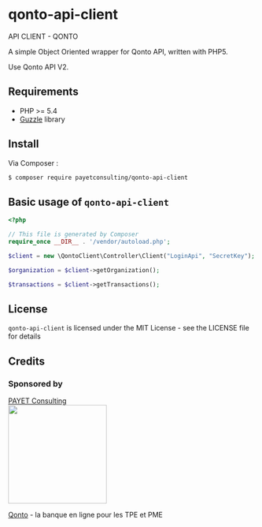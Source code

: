 # qonto-api-client
API CLIENT - QONTO

A simple Object Oriented wrapper for Qonto API, written with PHP5.

Use Qonto API V2.

## Requirements

* PHP >= 5.4
* [Guzzle](https://github.com/guzzle/guzzle) library

## Install

Via Composer :

```bash
$ composer require payetconsulting/qonto-api-client
```

## Basic usage of `qonto-api-client`

```php
<?php

// This file is generated by Composer
require_once __DIR__ . '/vendor/autoload.php';

$client = new \QontoClient\Controller\Client("LoginApi", "SecretKey");

$organization = $client->getOrganization();

$transactions = $client->getTransactions();
```

## License

`qonto-api-client` is licensed under the MIT License - see the LICENSE file for details

## Credits

### Sponsored by

<a href="https://www.payet-consulting.com" target="_blank">PAYET Consulting<br/>
<img src="https://www.payet-consulting.com/assets/img/logo-payet-consulting.svg" width="200px" height="200px"/>
</a>


<a href="https://qonto.eu/fr" target="_blank">Qonto</a> - la banque en ligne pour les TPE et PME
